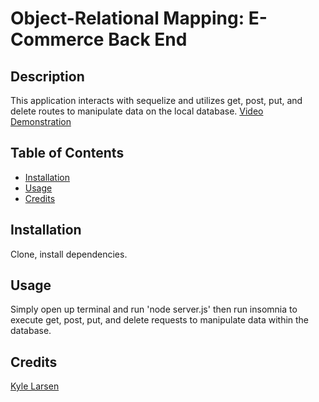 # Object-Relational Mapping: E-Commerce Back End

## Description

This application interacts with sequelize and utilizes get, post, put, and delete routes to manipulate data on the local database. [Video Demonstration](https://www.youtube.com/watch?v=dE_QEz7cKtc)

## Table of Contents

- [Installation](#installation)
- [Usage](#usage)
- [Credits](#credits)

## Installation

Clone, install dependencies.

## Usage

Simply open up terminal and run 'node server.js' then run insomnia to execute get, post, put, and delete requests to manipulate data within the database.

## Credits

[Kyle Larsen](https://github.com/kylelarsenlarsen)